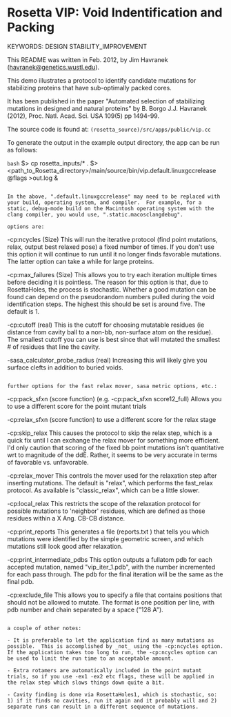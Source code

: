 # Rosetta VIP: Void Indentification and Packing

KEYWORDS: DESIGN STABILITY_IMPROVEMENT

This README was written in Feb. 2012, by Jim Havranek (havranek@genetics.wustl.edu).


This demo illustrates a protocol to identify candidate mutations for stabilizing proteins that have sub-optimally packed cores.

It has been published in the paper "Automated selection of stabilizing mutations in designed and natural proteins" by B. Borgo J.J. Havranek (2012), Proc. Natl. Acad. Sci. USA 109(5) pp 1494-99.

The source code is found at:  `(rosetta_source)/src/apps/public/vip.cc`

To generate the output in the example output directory, the app can be run as follows:

```bash```
$> cp rosetta_inputs/* .
$> <path_to_Rosetta_directory>/main/source/bin/vip.default.linuxgccrelease @flags >out.log & 
```

In the above, ".default.linuxgccrelease" may need to be replaced with your build, operating system, and compiler.  For example, for a static, debug-mode build on the Macintosh operating system with the clang compiler, you would use, ".static.macosclangdebug".

options are:

```
-cp:ncycles (Size)
	This will run the iterative protocol (find point mutations, relax, output best relaxed pose) a fixed number of times. If you don't use this option it will continue to run until it no longer finds favorable mutations. The latter option can take a while for large proteins.

-cp:max_failures (Size)
	This allows you to try each iteration multiple times before deciding it is pointless.  The reason for this option is that, due to RosettaHoles, the process is stochastic.  Whether a good mutation can be found can depend on the pseudorandom numbers pulled during the void identification steps.  The highest this should be set is around five.  The default is 1.

-cp:cutoff (real)
	This is the cutoff for choosing mutatable residues (ie distance from cavity ball to a non-bb, non-surface atom on the residue). The smallest cutoff you can use is best since that will mutated the smallest # of residues that line the cavity.

-sasa_calculator_probe_radius (real) Increasing this will likely give you surface clefts in addition to buried voids.
```

further options for the fast relax mover, sasa metric options, etc.:

```
-cp:pack_sfxn (score function) (e.g. -cp:pack_sfxn score12_full)
	Allows you to use a different score for the point mutant trials

-cp:relax_sfxn (score function) to use a different score for the relax stage

-cp:skip_relax
This causes the protocol to skip the relax step, which is a quick fix until I can exchange the relax mover for something more efficient. I'd only caution that scoring of the fixed bb point mutations isn't quantitative wrt to magnitude of the ddE. Rather, it seems to be very accurate in terms of favorable vs. unfavorable.

-cp:relax_mover
This controls the mover used for the relaxation step after inserting mutations.  The default is "relax", which performs the fast_relax protocol.  As available is "classic_relax", which can be a little slower.

-cp:local_relax
This restricts the scope of the relaxation protocol for possible mutations to 'neighbor' residues, which are defined as those residues within a X Ang. CB-CB distance.

-cp:print_reports
This generates a file (reports.txt ) that tells you which mutations were identified by the simple geometric screen, and which mutations still look good after relaxation.

-cp:print_intermediate_pdbs
This option outputs a fullatom pdb for each accepted mutation, named "vip_iter_1.pdb", with the number incremented for each pass through.  The pdb for the final iteration will be the same as the final pdb.

-cp:exclude_file
This allows you to specify a file that contains positions that should not be allowed to mutate.  The format is one position per line, with pdb number and chain separated by a space ("128 A").
```

a couple of other notes:

- It is preferable to let the application find as many mutations as possible.  This is accomplished by _not_ using the -cp:ncycles option.  If the application takes too long to run, the -cp:ncycles option can be used to limit the run time to an acceptable amount.

- Extra rotamers are automatically included in the point mutant trials, so if you use -ex1 -ex2 etc flags, these will be applied in the relax step which slows things down quite a bit.

- Cavity finding is done via RosettaHoles1, which is stochastic, so:  1) if it finds no cavities, run it again and it probably will and 2) separate runs can result in a different sequence of mutations.

